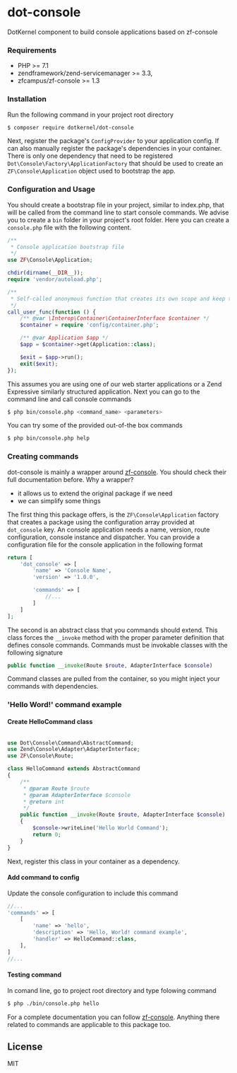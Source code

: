 # dot-console

DotKernel component to build console applications based on zf-console

### Requirements
- PHP >= 7.1
- zendframework/zend-servicemanager >= 3.3,
- zfcampus/zf-console >= 1.3


### Installation
Run the following command in your project root directory
```bash
$ composer require dotkernel/dot-console
```

Next, register the package's `ConfigProvider` to your application config. If can also manually register the package's dependencies in your container. There is only one dependency that need to be registered `Dot\Console\Factory\ApplicationFactory` that should be used to create an `ZF\Console\Application` object used to bootstrap the app.

### Configuration and Usage
You should create a bootstrap file in your project, similar to index.php, that will be called from the command line to start console commands. We advise you to create a `bin` folder in your project's root folder. Here you can create a `console.php` file with the following content.
```php
/**
 * Console application bootstrap file
 */
use ZF\Console\Application;

chdir(dirname(__DIR__));
require 'vendor/autoload.php';

/**
 * Self-called anonymous function that creates its own scope and keep the global namespace clean.
 */
call_user_func(function () {
    /** @var \Interop\Container\ContainerInterface $container */
    $container = require 'config/container.php';

    /** @var Application $app */
    $app = $container->get(Application::class);

    $exit = $app->run();
    exit($exit);
});
```

This assumes you are using one of our web starter applications or a Zend Expressive similarly structured application.
Next you can go to the command line and call console commands

```bash
$ php bin/console.php <command_name> <parameters>
```

You can try some of the provided out-of-the box commands
```bash
$ php bin/console.php help
```

### Creating commands

dot-console is mainly a wrapper around [zf-console](https://github.com/zfcampus/zf-console). You should check their full documentation before.
Why a wrapper?
* it allows us to extend the original package if we need
* we can simplify some things

The first thing this package offers, is the `ZF\Console\Application` factory that creates a package using the configuration array provided at `dot_console` key. An console application needs a name, version, route configuration, console instance and dispatcher.
You can provide a configuration file for the console application in the following format
```php
return [
    'dot_console' => [
        'name' => 'Console Name',
        'version' => '1.0.0',

        'commands' => [
            //...
        ]
    ]
];
```
The second is an abstract class that you commands should extend. This class forces the `__invoke` method with the proper parameter definition that defines console commands.
Commands must be invokable classes with the following signature
```php
public function __invoke(Route $route, AdapterInterface $console)
```

Command classes are pulled from the container, so you might inject your commands with dependencies.

### 'Hello Word!' command example
#### Create HelloCommand class

```php

use Dot\Console\Command\AbstractCommand;
use Zend\Console\Adapter\AdapterInterface;
use ZF\Console\Route;

class HelloCommand extends AbstractCommand
{
    /**
     * @param Route $route
     * @param AdapterInterface $console
     * @return int
     */
    public function __invoke(Route $route, AdapterInterface $console)
    {
        $console->writeLine('Hello World Command');
        return 0;
    }
}
```

Next, register this class in your container as a dependency.

#### Add command to config 
Update the console configuration to include this command
```php
//...
'commands' => [
    [
        'name' => 'hello',
        'description' => 'Hello, World! command example',
        'handler' => HelloCommand::class,
    ],
]
//...
```

#### Testing command 
In comand line, go to project root directory and type folowing command
```bash
$ php ./bin/console.php hello
```

For a complete documentation you can follow  [zf-console](https://github.com/zfcampus/zf-console). Anything there related to commands are applicable to this package too.

## License
MIT
